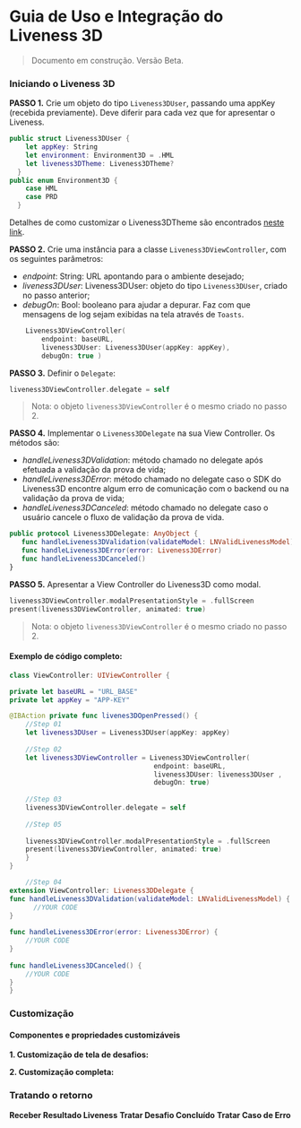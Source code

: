 #  Guia de Uso e Integração do Liveness 3D 

> Documento em construção. Versão Beta. 


###  Iniciando o Liveness 3D

**PASSO 1.** Crie um objeto do tipo `Liveness3DUser`, passando uma appKey (recebida previamente). Deve diferir para cada vez que for apresentar o Liveness.

```swift
public struct Liveness3DUser { 
    let appKey: String 
    let environment: Environment3D = .HML 
    let liveness3DTheme: Liveness3DTheme? 
  }
public enum Environment3D { 
    case HML 
    case PRD 
  }
```

Detalhes de como customizar o Liveness3DTheme são encontrados [neste link](Liveness3D-Liveness3DTheme.md).

**PASSO 2.**  Crie uma instância para a classe `Liveness3DViewController`, com os seguintes parâmetros:

 - *endpoint*: String: URL apontando para o ambiente desejado;
 - *liveness3DUser*: Liveness3DUser: objeto do tipo `Liveness3DUser`, criado no passo anterior;
 - *debugOn*: Bool: booleano para ajudar a depurar. Faz com que mensagens de log sejam exibidas na tela através de `Toasts`.


```swift
    Liveness3DViewController( 
        endpoint: baseURL, 
        liveness3DUser: Liveness3DUser(appKey: appKey), 
        debugOn: true )
```


**PASSO 3.** Definir o `Delegate`:

```swift
liveness3DViewController.delegate = self
```


> Nota: o objeto `liveness3DViewController` é o mesmo criado no passo 2.

**PASSO 4.** Implementar o `Liveness3DDelegate` na sua View Controller.
 Os métodos são:
 - *handleLiveness3DValidation*: método chamado no delegate após efetuada a validação da prova de vida;
 - *handleLiveness3DError*: método chamado no delegate caso o SDK do Liveness3D encontre algum erro de comunicação com o backend ou na validação da prova de vida;
 - *handleLiveness3DCanceled*: método chamado no delegate caso o usuário cancele o fluxo de validação da prova de vida.
 
 ```swift
public protocol Liveness3DDelegate: AnyObject {
    func handleLiveness3DValidation(validateModel: LNValidLivenessModel) 
    func handleLiveness3DError(error: Liveness3DError) 
    func handleLiveness3DCanceled() 
}
``` 



**PASSO 5.** Apresentar a View Controller do Liveness3D como modal.

```swift
liveness3DViewController.modalPresentationStyle = .fullScreen 
present(liveness3DViewController, animated: true)
```

> Nota: o objeto `liveness3DViewController` é o mesmo criado no passo 2.

#### Exemplo de código completo:

```swift
class ViewController: UIViewController {

private let baseURL = "URL_BASE"
private let appKey = "APP-KEY"

@IBAction private func livenes3DOpenPressed() {
    //Step 01
    let liveness3DUser = Liveness3DUser(appKey: appKey)
    
    //Step 02
    let liveness3DViewController = Liveness3DViewController(
                                    endpoint: baseURL,
                                    liveness3DUser: liveness3DUser ,
                                    debugOn: true)
   
    //Step 03
    liveness3DViewController.delegate = self
    
    //Step 05
    
    liveness3DViewController.modalPresentationStyle = .fullScreen
    present(liveness3DViewController, animated: true)
    }
}
```



```swift
    //Step 04
extension ViewController: Liveness3DDelegate {
func handleLiveness3DValidation(validateModel: LNValidLivenessModel) {
      //YOUR CODE
}
    
func handleLiveness3DError(error: Liveness3DError) {
    //YOUR CODE
}
    
func handleLiveness3DCanceled() {
    //YOUR CODE
}
}
```


###  Customização

####  Componentes e propriedades customizáveis 
**1. Customização de tela de desafios:**

**2. Customização completa:**

###  Tratando o retorno
**Receber Resultado Liveness** 
**Tratar Desafio Concluído**
**Tratar Caso de Erro** 

